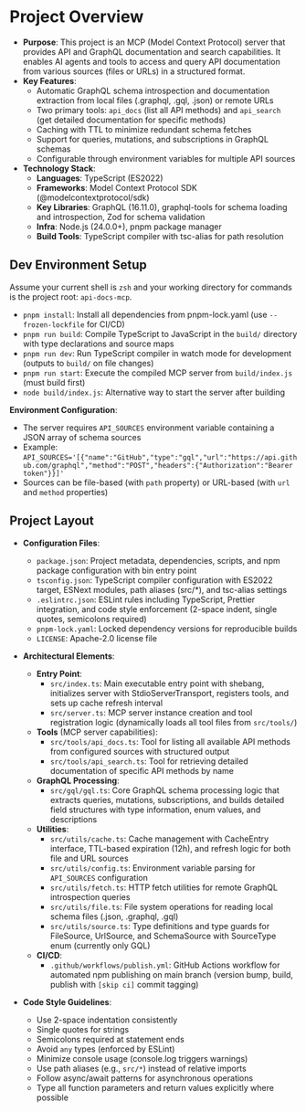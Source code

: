 # Project Overview

- **Purpose**: This project is an MCP (Model Context Protocol) server that provides API and GraphQL documentation and search capabilities. It enables AI agents and tools to access and query API documentation from various sources (files or URLs) in a structured format.
- **Key Features**:
  - Automatic GraphQL schema introspection and documentation extraction from local files (.graphql, .gql, .json) or remote URLs
  - Two primary tools: `api_docs` (list all API methods) and `api_search` (get detailed documentation for specific methods)
  - Caching with TTL to minimize redundant schema fetches
  - Support for queries, mutations, and subscriptions in GraphQL schemas
  - Configurable through environment variables for multiple API sources
- **Technology Stack**:
  - **Languages**: TypeScript (ES2022)
  - **Frameworks**: Model Context Protocol SDK (@modelcontextprotocol/sdk)
  - **Key Libraries**: GraphQL (16.11.0), graphql-tools for schema loading and introspection, Zod for schema validation
  - **Infra**: Node.js (24.0.0+), pnpm package manager
  - **Build Tools**: TypeScript compiler with tsc-alias for path resolution

## Dev Environment Setup

Assume your current shell is `zsh` and your working directory for commands is the project root: `api-docs-mcp`.

- `pnpm install`: Install all dependencies from pnpm-lock.yaml (use `--frozen-lockfile` for CI/CD)
- `pnpm run build`: Compile TypeScript to JavaScript in the `build/` directory with type declarations and source maps
- `pnpm run dev`: Run TypeScript compiler in watch mode for development (outputs to `build/` on file changes)
- `pnpm run start`: Execute the compiled MCP server from `build/index.js` (must build first)
- `node build/index.js`: Alternative way to start the server after building

**Environment Configuration**:

- The server requires `API_SOURCES` environment variable containing a JSON array of schema sources
- Example: `API_SOURCES='[{"name":"GitHub","type":"gql","url":"https://api.github.com/graphql","method":"POST","headers":{"Authorization":"Bearer token"}}]'`
- Sources can be file-based (with `path` property) or URL-based (with `url` and `method` properties)

## Project Layout

- **Configuration Files**:
  - `package.json`: Project metadata, dependencies, scripts, and npm package configuration with bin entry point
  - `tsconfig.json`: TypeScript compiler configuration with ES2022 target, ESNext modules, path aliases (src/\*), and tsc-alias settings
  - `.eslintrc.json`: ESLint rules including TypeScript, Prettier integration, and code style enforcement (2-space indent, single quotes, semicolons required)
  - `pnpm-lock.yaml`: Locked dependency versions for reproducible builds
  - `LICENSE`: Apache-2.0 license file

- **Architectural Elements**:
  - **Entry Point**:
    - `src/index.ts`: Main executable entry point with shebang, initializes server with StdioServerTransport, registers tools, and sets up cache refresh interval
    - `src/server.ts`: MCP server instance creation and tool registration logic (dynamically loads all tool files from `src/tools/`)
  - **Tools** (MCP server capabilities):
    - `src/tools/api_docs.ts`: Tool for listing all available API methods from configured sources with structured output
    - `src/tools/api_search.ts`: Tool for retrieving detailed documentation of specific API methods by name
  - **GraphQL Processing**:
    - `src/gql/gql.ts`: Core GraphQL schema processing logic that extracts queries, mutations, subscriptions, and builds detailed field structures with type information, enum values, and descriptions
  - **Utilities**:
    - `src/utils/cache.ts`: Cache management with CacheEntry interface, TTL-based expiration (12h), and refresh logic for both file and URL sources
    - `src/utils/config.ts`: Environment variable parsing for `API_SOURCES` configuration
    - `src/utils/fetch.ts`: HTTP fetch utilities for remote GraphQL introspection queries
    - `src/utils/file.ts`: File system operations for reading local schema files (.json, .graphql, .gql)
    - `src/utils/source.ts`: Type definitions and type guards for FileSource, UrlSource, and SchemaSource with SourceType enum (currently only GQL)
  - **CI/CD**:
    - `.github/workflows/publish.yml`: GitHub Actions workflow for automated npm publishing on main branch (version bump, build, publish with `[skip ci]` commit tagging)

- **Code Style Guidelines**:
  - Use 2-space indentation consistently
  - Single quotes for strings
  - Semicolons required at statement ends
  - Avoid `any` types (enforced by ESLint)
  - Minimize console usage (console.log triggers warnings)
  - Use path aliases (e.g., `src/*`) instead of relative imports
  - Follow async/await patterns for asynchronous operations
  - Type all function parameters and return values explicitly where possible
